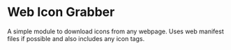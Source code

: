 # Web Icon Grabber

A simple module to download icons from any webpage.
Uses web manifest files if possible and also includes any icon tags.